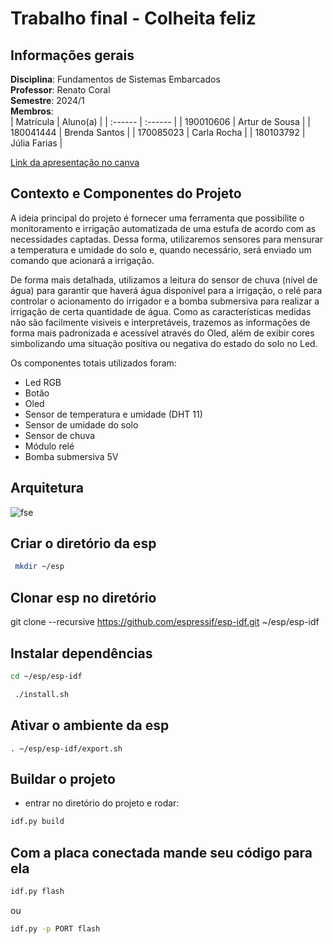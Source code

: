 # Trabalho final - Colheita feliz

## Informações gerais

**Disciplina**: Fundamentos de Sistemas Embarcados  
**Professor**: Renato Coral  
**Semestre**: 2024/1  
**Membros**:  
| Matrícula | Aluno(a) |
| :------   | :------  |
| 190010606 | Artur de Sousa |
| 180041444 | Brenda Santos  |
| 170085023 | Carla Rocha    |
| 180103792 | Júlia Farias   |

[Link da apresentação no canva](https://www.canva.com/design/DAGPzHB-Ct8/HY_DDxHODpEo9NQLsAg99A/edit?utm_content=DAGPzHB-Ct8&utm_campaign=designshare&utm_medium=link2&utm_source=sharebutton)

## Contexto e Componentes do Projeto

A ideia principal do projeto é fornecer uma ferramenta que possibilite o monitoramento e irrigação automatizada de uma estufa de acordo com as necessidades captadas. Dessa forma, utilizaremos sensores para mensurar a temperatura e umidade do solo e, quando necessário, será enviado um comando que acionará a irrigação. 

De forma mais detalhada, utilizamos a leitura do sensor de chuva (nível de água) para garantir que haverá água disponível para a irrigação, o relé para controlar o acionamento do irrigador e a bomba submersiva para realizar a irrigação de certa quantidade de água. Como as características medidas não são facilmente visiveis e interpretáveis, trazemos as informações de forma mais padronizada e acessível através do Oled, além de exibir cores simbolizando uma situação positiva ou negativa do estado do solo no Led.

Os componentes totais utilizados foram:

- Led RGB
- Botão
- Oled
- Sensor de temperatura e umidade (DHT 11)
- Sensor de umidade do solo
- Sensor de chuva
- Módulo relé
- Bomba submersiva 5V

## Arquitetura

![fse](https://github.com/user-attachments/assets/1257d1ab-d65e-4952-97c5-89afa2d24f8f)

## Criar o diretório da esp 
```bash
 mkdir ~/esp
```
## Clonar esp no diretório 
git clone --recursive https://github.com/espressif/esp-idf.git ~/esp/esp-idf

## Instalar dependências 
```bash
cd ~/esp/esp-idf
 ```

 ```bash
  ./install.sh
 ```

## Ativar o ambiente da esp 
```bahs
. ~/esp/esp-idf/export.sh
```
## Buildar o projeto 

- entrar no diretório do projeto e rodar: 
```bash
idf.py build
```
 ## Com a placa conectada mande seu código para ela 

 ```bash
 idf.py flash
 ```
ou 

 ```bash
idf.py -p PORT flash
 ```
